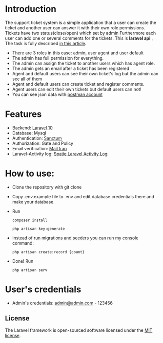 # Introduction

The support ticket system is a simple application that a user can create the ticket and another user can answer it with their own role permissions. Tickets have two status(close/open) which set by admin
Furthermore each user can add one or several comments for the tickets.
This is **laravel api** , The task is fully described [in this article](https://laraveldaily.com/post/demo-project-laravel-support-ticket-system).

- There are 3 roles in this case: admin, user agent and user default 
- The admin has full permission for everything.
- The admin can assign the ticket to another users which has agent role.
- The admin gets an email after a ticket has been registered
- Agent and default users can see their own ticket's log but the admin can see all of them 
- Agent and default users can create ticket and register comments.
- Agent users can edit their own tickets but default users can not!
- You can see json data with [postman account](https://www.postman.com/blue-crater-7468/workspace/support-ticket)

# Features
- Backend: [Laravel 10](https://laravel.com/docs/10.x/installation)
- Database: Mysql
- Authentication: [Sanctum](https://laravel.com/docs/10.x/sanctum)
- Authorization: Gate and Policy
- Email verification: [Mail trap](https://mailtrap.io) 
- Laravel-Activity log: [Spatie Laravel Activity Log](https://github.com/spatie/laravel-activitylog)


# How to use:
- Clone the repository with git clone
- Copy .env.example file to .env and edit database credentials there and make your database.
- Run
  ```
  composer install
  ```

  ```
  php artisan key:generate
  ```


- Instead of run migrations and seeders you can run my console command:

    ``` 
    php artisan create:record {count}
    ```
  
- Done! Run
  ```
  php artisan serv
  ```
  

# User's credentials
- Admin's credentials: admin@admin.com - 123456


## License

The Laravel framework is open-sourced software licensed under the [MIT license](https://opensource.org/licenses/MIT).
